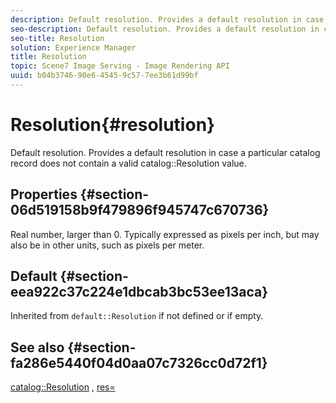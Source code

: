```yaml
---
description: Default resolution. Provides a default resolution in case a particular catalog record does not contain a valid catalog Resolution value.
seo-description: Default resolution. Provides a default resolution in case a particular catalog record does not contain a valid catalog Resolution value.
seo-title: Resolution
solution: Experience Manager
title: Resolution
topic: Scene7 Image Serving - Image Rendering API
uuid: b04b3746-90e6-4545-9c57-7ee3b61d99bf
---
```


# Resolution{#resolution}

Default resolution. Provides a default resolution in case a particular catalog record does not contain a valid catalog::Resolution value.

## Properties {#section-06d519158b9f479896f945747c670736}

Real number, larger than 0. Typically expressed as pixels per inch, but may also be in other units, such as pixels per meter.

## Default {#section-eea922c37c224e1dbcab3bc53ee13aca}

Inherited from `default::Resolution` if not defined or if empty.

## See also {#section-fa286e5440f04d0aa07c7326cc0d72f1}

[catalog::Resolution](../../../../../ir-api/material-cat/image-rendering-api-ref/c-ir-material-catalog/c-ir-material-data-reference/r-ir-resolution-dataref.md#reference-6a2d64c2d72b438fade58a3391569da7) , [res=](../../../../../ir-api/http-protocol/image-rendering-api-ref/c-ir-http-protocol-ref/c-ir-http-protocol-command-reference/r-ir-res.md#reference-0ad9de8887144c83a6db97b4994f7c04) 

